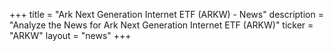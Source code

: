 +++
title = "Ark Next Generation Internet ETF (ARKW) - News"
description = "Analyze the News for Ark Next Generation Internet ETF (ARKW)"
ticker = "ARKW"
layout = "news"
+++

